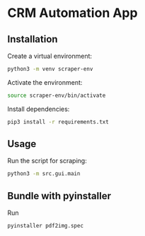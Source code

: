 # CRM Automation App

## Installation

Create a virtual environment:
```bash
python3 -m venv scraper-env
```

Activate the environment:
```bash
source scraper-env/bin/activate 
```

Install dependencies:
```bash
pip3 install -r requirements.txt
```

## Usage

Run the script for scraping:
```bash
python3 -m src.gui.main
```

## Bundle with pyinstaller

Run
```bash
pyinstaller pdf2img.spec
```
